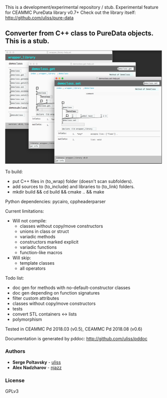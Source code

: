 This is a development/experimental repository / stub. 
Experimental feature for CEAMMC PureData library v0.7+
Check out the library itself:
http://github.com/uliss/pure-data


## Converter from C++ class to PureData objects. This is a stub.

![screenshot](demo.png?raw=true "screenshot")

To build:
- put C++ files in (to_wrap) folder (doesn't scan subfolders). 
- add sources to (to_include) and libraries to (to_link) folders.
- mkdir build && cd build && cmake .. && make

Python dependencies:
pycairo, cppheaderparser

Current limitations:
- Will not compile:
  * classes without copy/move constructors
  * unions in class or struct
  * variadic methods
  * constructors marked explicit
  * variadic functions
  * function-like macros
- Will skip:
  * template classes 
  * all operators

Todo list:
- doc gen for methods with no-default-constructor classes
- doc gen depending on function signatures
- filter custom attributes
- classes without copy/move constructors
- tests
- convert STL containers <-> lists 
- polymorphism

Tested in CEAMMC Pd 2018.03 (v0.5), CEAMMC Pd 2018.08 (v0.6)

Documentation is generated by pddoc:
http://github.com/uliss/pddoc

### Authors

* **Serge Poltavsky** - [uliss](https://github.com/uliss)
* **Alex Nadzharov** - [njazz](https://github.com/njazz)

### License
GPLv3


